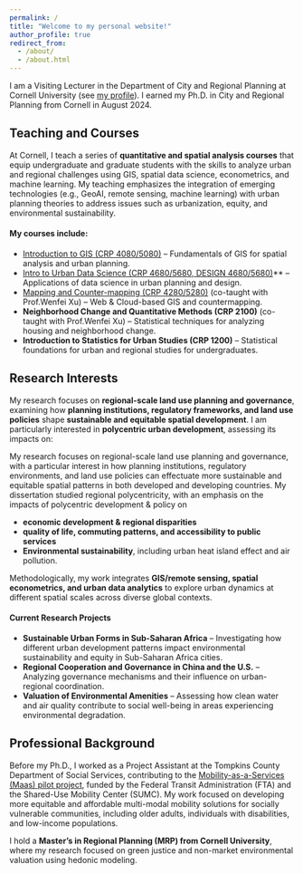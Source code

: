 ```yaml
---
permalink: /
title: "Welcome to my personal website!"
author_profile: true
redirect_from: 
  - /about/
  - /about.html
---
```


I am a Visiting Lecturer in the Department of City and Regional Planning at Cornell University (see [my profile](https://aap.cornell.edu/people/wenzheng-li)). I earned my Ph.D. in City and Regional Planning from Cornell in August 2024.

## Teaching and Courses

At Cornell, I teach a series of **quantitative and spatial analysis courses** that equip undergraduate and graduate students with the skills to analyze urban and regional challenges using GIS, spatial data science, econometrics, and machine learning. My teaching emphasizes the integration of emerging technologies (e.g., GeoAI, remote sensing, machine learning) with urban planning theories to address issues such as urbanization, equity, and environmental sustainability.

#### My courses include:
- [Introduction to GIS (CRP 4080/5080)](https://github.com/wenzhengli-etal/IntroGIS_4080_5080) – Fundamentals of GIS for spatial analysis and urban planning.  
- [Intro to Urban Data Science (CRP 4680/5680, DESIGN 4680/5680)](https://github.com/wenzhengli-etal/UrbanDataScience_4680_5680)** – Applications of data science in urban planning and design.  
- [Mapping and Counter-mapping (CRP 4280/5280)](https://github.com/wenzhengli-etal/WebGIS_Countermapping_4280_5280) (co-taught with Prof.Wenfei Xu) – Web & Cloud-based GIS and countermapping.  
- **Neighborhood Change and Quantitative Methods (CRP 2100)** (co-taught with Prof.Wenfei Xu) – Statistical techniques for analyzing housing and neighborhood change.  
- **Introduction to Statistics for Urban Studies (CRP 1200)** – Statistical foundations for urban and regional studies for undergraduates.  

## Research Interests

My research focuses on **regional-scale land use planning and governance**, examining how **planning institutions, regulatory frameworks, and land use policies** shape **sustainable and equitable spatial development**. I am particularly interested in **polycentric urban development**, assessing its impacts on:

My research focuses on regional-scale land use planning and governance, with a particular interest in how planning institutions, regulatory environments, and land use policies can effectuate more sustainable and equitable spatial patterns in both developed and developing countries. My dissertation studied regional polycentricity, with an emphasis on the impacts of polycentric development & policy on 

- **economic development & regional disparities**
- **quality of life, commuting patterns, and accessibility to public services**
- **Environmental sustainability**, including urban heat island effect and air pollution.

Methodologically, my work integrates **GIS/remote sensing, spatial econometrics, and urban data analytics** to explore urban dynamics at different spatial scales across diverse global contexts.

#### Current Research Projects
- **Sustainable Urban Forms in Sub-Saharan Africa** – Investigating how different urban development patterns impact environmental sustainability and equity in Sub-Saharan Africa cities.  
- **Regional Cooperation and Governance in China and the U.S.** – Analyzing governance mechanisms and their influence on urban-regional coordination.  
- **Valuation of Environmental Amenities** – Assessing how clean water and air quality contribute to social well-being in areas experiencing environmental degradation.
  
## Professional Background

Before my Ph.D., I worked as a Project Assistant at the Tompkins County Department of Social Services, contributing to the [Mobility-as-a-Services (Maas) pilot project](https://learn.sharedusemobilitycenter.org/wp-content/uploads/Tompkins__SUMC_MOD-On-Ramp-Program-Lessons-Learned-Webinar_June-23-2020.pdf), funded by the Federal Transit Administration (FTA) and the Shared-Use Mobility Center (SUMC). My work focused on developing more equitable and affordable multi-modal mobility solutions for socially vulnerable communities, including older adults, individuals with disabilities, and low-income populations.

I hold a **Master’s in Regional Planning (MRP) from Cornell University**, where my research focused on green justice and non-market environmental valuation using hedonic modeling.
